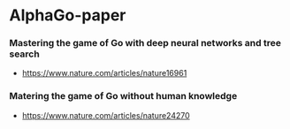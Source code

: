 # AlphaGo-paper

### Mastering the game of Go with deep neural networks and tree search
- https://www.nature.com/articles/nature16961

### Matering the game of Go without human knowledge
- https://www.nature.com/articles/nature24270
